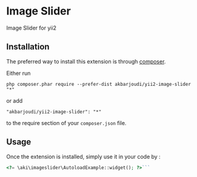 Image Slider
============
Image Slider for yii2

Installation
------------

The preferred way to install this extension is through [composer](http://getcomposer.org/download/).

Either run

```
php composer.phar require --prefer-dist akbarjoudi/yii2-image-slider "*"
```

or add

```
"akbarjoudi/yii2-image-slider": "*"
```

to the require section of your `composer.json` file.


Usage
-----

Once the extension is installed, simply use it in your code by  :

```php
<?= \aki\imageslider\AutoloadExample::widget(); ?>```